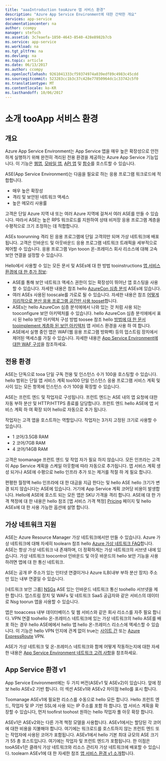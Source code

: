 ```yaml
---
title: "aaaIntroduction tooAzure 앱 서비스 환경"
description: "Azure App Service Environment에 대한 간략한 개요"
services: app-service
documentationcenter: na
author: ccompy
manager: stefsch
ms.assetid: 3c7eaefa-1850-4643-8540-428e8982b7cb
ms.service: app-service
ms.workload: na
ms.tgt_pltfrm: na
ms.devlang: na
ms.topic: article
ms.date: 06/13/2017
ms.author: ccompy
ms.openlocfilehash: 9261041333cf59374974a039edf89c4983c45cdd
ms.sourcegitcommit: 523283cc1b3c37c428e77850964dc1c33742c5f0
ms.translationtype: MT
ms.contentlocale: ko-KR
ms.lasthandoff: 10/06/2017
---
```

# <a name="introduction-tooapp-service-environments"></a>소개 tooApp 서비스 환경 #
 
## <a name="overview"></a>개요 ##

Azure App Service Environment는 App Service 앱을 매우 높은 확장성으로 안전하게 실행하기 위해 완전히 격리된 전용 환경을 제공하는 Azure App Service 기능입니다. 이 기능은 [웹앱][webapps], [모바일 앱][mobileapps], [API 앱][APIapps] 및 [함수][Functions]를 호스트할 수 있습니다.

ASE(App Service Environment)는 다음을 필요로 하는 응용 프로그램 워크로드에 적합합니다.

- 매우 높은 확장성
- 격리 및 보안된 네트워크 액세스
- 높은 메모리 사용률

고객은 단일 Azure 지역 내 또는 여러 Azure 지역에 걸쳐서 여러 ASE를 만들 수 있습니다. 따라서 ASE는 높은 RPS 워크로드를 지원하여 상태 비저장 응용 프로그램 계층을 수평적으로 크기 조정하는 데 적합합니다.

ASEs toorunning 격리 된 응용 프로그램에 단일 고객의만 되며 가상 네트워크에 배포 됩니다. 고객은 인바운드 및 아웃바운드 응용 프로그램 네트워크 트래픽을 세부적으로 제어할 수 있습니다. 응용 프로그램 Vpn tooon 온-프레미스 회사 리소스에 대해 고속 보안 연결을 설정할 수 있습니다.

Hello에서 사용할 수 있는 모든 문서 및 ASEs에 대 한 방법 tooinstructions [앱 서비스 환경에 대 한 추가 정보][ASEReadme]:

* ASE를 통해 보안 네트워크 액세스 권한이 있는 확장성이 뛰어난 앱 호스팅을 사용할 수 있습니다. 자세한 내용은 참조 hello [AzureCon 심층 분석](https://azure.microsoft.com/documentation/videos/azurecon-2015-deploying-highly-scalable-and-secure-web-and-mobile-apps/) ASEs에 있습니다.
* 여러 ASEs 사용된 tooscale를 가로로 될 수 있습니다. 자세한 내용은 참조 [어떻게 지리적으로 분산 응용 프로그램 공간만 사용 tooset](https://azure.microsoft.com/documentation/articles/app-service-app-service-environment-geo-distributed-scale/)합니다.
* ASEs는 hello AzureCon 심층 분석에에서 나와 있는 것 처럼 사용 되는 tooconfigure 보안 아키텍처를 수 있습니다. hello AzureCon 심층 분석에에서 표시 된 hello 보안 아키텍처 구성 방법 toosee 참조 hello [방법에 대 한 문서 tooimplement 계층화 된 보안 아키텍처](https://docs.microsoft.com/en-us/azure/app-service-web/app-service-app-service-environment-layered-security) 앱 서비스 환경을 사용 하 여 합니다.
* ASE에서 실행 중인 앱은 WAF(웹 응용 프로그램 방화벽) 등의 업스트림 장치에서 제어된 액세스를 가질 수 있습니다. 자세한 내용은 [App Service Environment에 대한 WAF 구성](https://docs.microsoft.com/en-us/azure/app-service-web/app-service-app-service-environment-web-application-firewall)을 참조하세요.

## <a name="dedicated-environment"></a>전용 환경 ##

ASE는 단독으로 tooa 단일 구독 전용 및 인스턴스 수가 100을 호스팅할 수 있습니다. hello 범위는 단일 앱 서비스 계획 too100 단일 인스턴스 응용 프로그램 서비스 계획 및 사이 있는 모든 항목에 인스턴스 수가 100을 확장할 수 있습니다.

ASE는 프런트 엔드 및 작업자로 구성됩니다. 프런트 엔드는 ASE 내의 앱 요청에 대한 자동 부하 분산 및 HTTP/HTTPS 종료를 담당합니다. 프런트 엔드 hello ASE에 앱 서비스 계획 하 여 확장 되어 hello로 자동으로 추가 됩니다.

작업자는 고객 앱을 호스트하는 역할입니다. 작업자는 3가지 고정된 크기로 사용할 수 있습니다.

* 1 코어/3.5GB RAM
* 2 코어/7GB RAM
* 4 코어/14GB RAM

고객은 toomanage 프런트 엔드 및 작업 자가 필요 하지 않습니다. 모든 인프라는 고객이 App Service 계획을 스케일 아웃함에 따라 자동으로 추가됩니다. 앱 서비스 계획 생성 되거나 ASE에 수평으로 hello 인프라 추가 또는 제거를 적절 하 게 필요 합니다.

편평한 월정액 hello 인프라에 대 한 대금을 지급 한다는 및 hello ASE hello 크기가 변경 되지 않습니다는 ASE에 있습니다. 거기에 App Service 계획 코어당 비용이 발생합니다. Hello에 ASE에 호스트 되는 모든 앱은 SKU 가격을 격리 합니다. ASE에 대 한 가격 책정에 대 한 내용은 hello 참조 [앱 서비스 가격 책정] [ Pricing] 페이지 및 hello ASEs에 대 한 사용 가능한 옵션에 설명 합니다.

## <a name="virtual-network-support"></a>가상 네트워크 지원 ##

ASE는 Azure Resource Manager 가상 네트워크에서만 만들 수 있습니다. Azure 가상 네트워크에 대해 자세히 toolearn 참조 hello [Azure 가상 네트워크 FAQ](https://azure.microsoft.com/documentation/articles/virtual-networks-faq/)합니다. ASE는 항상 가상 네트워크 내 존재하며, 더 정확하게는 가상 네트워크의 서브넷 내에 있습니다. 가상 네트워크 toocontrol 인바운드 및 아웃 바운드의 hello 보안 기능을 사용 하려면 앱에 대 한 통신 네트워크.

ASE는 공개 IP 주소가 있는 인터넷 연결이거나 Azure ILB(내부 부하 분산 장치) 주소만 있는 내부 연결일 수 있습니다.

[네트워크 보안 그룹] [ NSGs] ASE 있는 인바운드 네트워크 통신 toohello 서브넷을 제한 합니다. 업스트림 장치 및 WAFs 및 네트워크 SaaS 공급자와 같은 서비스의 데이터로 Nsg toorun 앱을 사용할 수 있습니다.

앱은 tooaccess 내부 데이터베이스 및 웹 서비스와 같은 회사 리소스를 자주 필요 합니다. VPN 연결 toohello 온-프레미스 네트워크에 있는 가상 네트워크의 hello ASE를 배포 하는 경우 hello ASE에에서 hello 앱 hello 온-프레미스 리소스에 액세스할 수 있습니다. 이 기능은 hello VPN 인지에 관계 없이 true는 [사이트 간](https://azure.microsoft.com/documentation/articles/vpn-gateway-site-to-site-create/) 또는 [Azure ExpressRoute](http://azure.microsoft.com/services/expressroute/) VPN.

ASE가 가상 네트워크 및 온-프레미스 네트워크와 함께 어떻게 작동하는지에 대한 자세한 내용은 [App Service Environment 네트워크 고려 사항][ASENetwork]을 참조하세요.

## <a name="app-service-environment-v1"></a>App Service 환경 v1 ##

App Service Environment에는 두 가지 버전(ASEv1 및 ASEv2)이 있습니다. 앞에 정보 hello ASEv2 기반 합니다. 이 섹션 ASEv1와 ASEv2 차이점 hello를 표시 합니다. 

Toomanage ASEv1에 필요한 리소스를 수동으로 hello 모든 합니다. Hello 프런트 엔드, 작업자 및 IP 기반 SSL에 사용 되는 IP 주소를 포함 하 합니다. 앱 서비스 계획을 확장할 수 있습니다, 먼저 toofirst toohost 원하는 hello 작업자 풀 아웃 확장 합니다.

ASEv1은 ASEv2와는 다른 가격 책정 모델을 사용합니다. ASEv1에서는 할당된 각 코어에 대한 비용을 지불해야 합니다. 여기에는 워크로드를 호스트하지 않는 프런트 엔드 또는 작업자에 사용된 코어가 포함됩니다. ASEv1에서 hello 기본 최대 규모의 ASE 크기가 55 총 호스트입니다. 여기에는 작업자 및 프런트 엔드가 포함됩니다. 한 이점은 tooASEv1은 클래식 가상 네트워크와 리소스 관리자 가상 네트워크에 배포할 수 있습니다. toolearn ASEv1에 대 한 자세한 참조 [앱 서비스 환경 v1 소개][ASEv1Intro]합니다.

<!--Links-->
[Intro]: ./intro.md
[MakeExternalASE]: ./create-external-ase.md
[MakeASEfromTemplate]: ./create-from-template.md
[MakeILBASE]: ./create-ilb-ase.md
[ASENetwork]: ./network-info.md
[ASEReadme]: ./readme.md
[UsingASE]: ./using-an-ase.md
[UDRs]: ../../virtual-network/virtual-networks-udr-overview.md
[NSGs]: ../../virtual-network/virtual-networks-nsg.md
[ConfigureASEv1]: ../../app-service-web/app-service-web-configure-an-app-service-environment.md
[ASEv1Intro]: ../../app-service-web/app-service-app-service-environment-intro.md
[webapps]: ../../app-service-web/app-service-web-overview.md
[mobileapps]: ../../app-service-mobile/app-service-mobile-value-prop.md
[APIapps]: ../../app-service-api/app-service-api-apps-why-best-platform.md
[Functions]: ../../azure-functions/index.yml
[Pricing]: http://azure.microsoft.com/pricing/details/app-service/
[ARMOverview]: ../../azure-resource-manager/resource-group-overview.md
[ConfigureSSL]: ../../app-service-web/web-sites-purchase-ssl-web-site.md
[Kudu]: http://azure.microsoft.com/resources/videos/super-secret-kudu-debug-console-for-azure-web-sites/
[AppDeploy]: ../../app-service-web/web-sites-deploy.md
[ASEWAF]: ../../app-service-web/app-service-app-service-environment-web-application-firewall.md
[AppGW]: ../../application-gateway/application-gateway-web-application-firewall-overview.md
